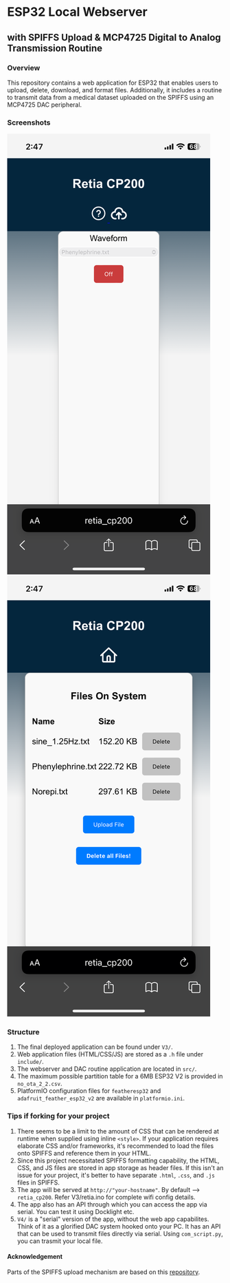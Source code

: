 # ESP32 Local Webserver
## with SPIFFS Upload & MCP4725 Digital to Analog Transmission Routine

### Overview
This repository contains a web application for ESP32 that enables users to upload, delete, download, and format files. 
Additionally, it includes a routine to transmit data from a medical dataset uploaded on the SPIFFS using an MCP4725 DAC peripheral.

### Screenshots

![Screenshot1](screenshots\shot_2.png)
![Screenshot2](screenshots\shot_1.png)

### Structure
1. The final deployed application can be found under `V3/`.
2. Web application files (HTML/CSS/JS) are stored as a `.h` file under `include/`.
3. The webserver and DAC routine application are located in `src/`.
4. The maximum possible partition table for a 6MB ESP32 V2 is provided in `no_ota_2_2.csv`.
5. PlatformIO configuration files for `featheresp32` and `adafruit_feather_esp32_v2` are available in `platformio.ini`.

### Tips if forking for your project
1. There seems to be a limit to the amount of CSS that can be rendered at runtime when supplied using inline `<style>`. If your application requires elaborate CSS and/or frameworks, it's recommended to load the files onto SPIFFS and reference them in your HTML.
2. Since this project necessitated SPIFFS formatting capability, the HTML, CSS, and JS files are stored in app storage as header files. If this isn't an issue for your project, it's better to have separate `.html`, `.css`, and `.js` files in SPIFFS.
3. The app will be served at `http://"your-hostname"`. By default --> `retia_cp200`. Refer V3/retia.ino for complete wifi config details.
4. The app also has an API through which you can access the app via serial. You can test it using Docklight etc.
5. `V4/` is a "serial" version of the app, without the web app capabilites. Think of it as a glorified DAC system hooked onto your PC. It has an API that can be used to transmit files directly via serial. Using `com_script.py`, you can trasmit your local file.

#### Acknowledgement
Parts of the SPIFFS upload mechanism are based on this [repository](https://github.com/smford/esp32-asyncwebserver-fileupload-example).
